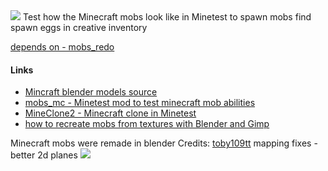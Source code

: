 <img src="https://i.imgur.com/SSdmdCt.png">
Test how the Minecraft mobs look like in Minetest to spawn mobs find spawn eggs in creative inventory

[depends on - mobs_redo](https://forum.minetest.net/viewtopic.php?t=9917)

#### Links
- [Mincraft blender models source](https://github.com/22i/minecraft-voxel-blender-models)
- [mobs_mc - Minetest mod to test minecraft mob abilities](https://github.com/maikerumine/mobs_mc)
- [MineClone2 - Minecraft clone in Minetest](https://forum.minetest.net/viewtopic.php?t=16407)
- [how to recreate mobs from textures with Blender and Gimp](http://imgur.com/a/Iqg88)

Minecraft mobs were remade in blender Credits: [toby109tt](https://github.com/tobyplowy) mapping fixes - better 2d planes
<img src="https://i.imgur.com/I2MDagh.png">
